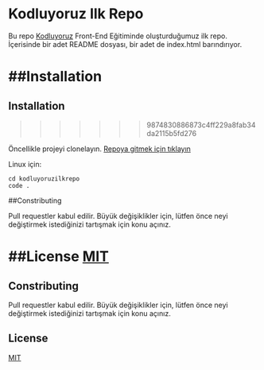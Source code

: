 # Kodluyoruz Ilk Repo
Bu repo [Kodluyoruz](www.kodluyoruz.com) Front-End Eğitiminde oluşturduğumuz ilk repo. İçerisinde bir adet README dosyası, bir adet de index.html barındırıyor.


##Installation
=======
## Installation
>>>>>>> 9874830886873c4ff229a8fab34da2115b5fd276

Öncellikle projeyi clonelayın. [Repoya gitmek için tıklayın](https://github.com/cemkesici/kodluyoruzilkrepo.git)

Linux için:
```
cd kodluyoruzilkrepo
code .
```

##Constributing 

Pull requestler kabul edilir. Büyük değişiklikler için, lütfen önce neyi değiştirmek istediğinizi tartışmak için konu açınız.

##License
[MIT](https://choosealicense.com/licenses/mit/#suggest-this-license)
=======
## Constributing 

Pull requestler kabul edilir. Büyük değişiklikler için, lütfen önce neyi değiştirmek istediğinizi tartışmak için konu açınız.

## License

[MIT](https://choosealicense.com/licenses/mit/#suggest-this-license)
